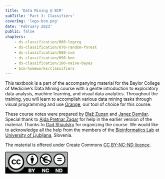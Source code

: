 ```yaml
---
title: 'Data Mining @ BCM'
subTitle: 'Part 3: Classifiers'
coverImg: 'logo-bcm.png'
date: 'February 2023'
public: false
chapters:
    - ds-classification/060-logreg
    - ds-classification/070-random-forest
    - ds-classification/080-svm
    - ds-classification/090-knn
    - ds-classification/100-naive-bayes
    - bcm-homeworks/classifiers
---
```


This textbook is a part of the accompanying material for the Baylor College of Medicine's Data Mining course with a gentle introduction to exploratory data analysis, machine learning, and visual data analytics. Throughout the training, you will learn to accomplish various data mining tasks through visual programming and use [Orange](http://orangedatamining.com), our tool of choice for this course. 

These course notes were prepared by [Blaž Zupan](https://www.fri.uni-lj.si/en/about-faculty/employees/blaz-zupan) and [Janez Demšar](https://fri.uni-lj.si/en/about-faculty/employees/janez-demsar). Special thank to [Ajda Pretnar Žagar](https://www.fri.uni-lj.si/en/about-faculty/employees/ajda-pretnar-zagar) for help in the earlier version of the material. Thanks to [Gad Shaulsky](https://www.bcm.edu/people-search/gad-shaulsky-30425) for organizing the course. We would like to acknowledge all the help from the members of the [Bioinformatics Lab](http://biolab.si) at [University of Ljubljana](http://www.uni-lj.si), Slovenia.

The material is offered under Create Commons [CC BY-NC-ND licence](https://creativecommons.org/licenses/by-nc-nd/4.0/).

![](cc-by-nc-nd.png)
